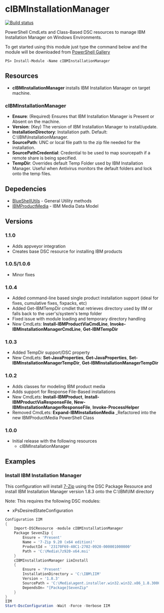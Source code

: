 cIBMInstallationManager
========================

[![Build status](https://ci.appveyor.com/api/projects/status/ww3rfqhucn5w6a8o/branch/master?svg=true)](https://ci.appveyor.com/project/dennypc/cibminstallationmanager/branch/master)

PowerShell CmdLets and Class-Based DSC resources to manage IBM Installation Manager on Windows Environments.

To get started using this module just type the command below and the module will be downloaded from [PowerShell Gallery](https://www.powershellgallery.com/packages/cIBMInstallationManager/)
```shell
PS> Install-Module -Name cIBMInstallationManager
```

## Resources

* **cIBMInstallationManager** installs IBM Installation Manager on target machine.

### cIBMInstallationManager

* **Ensure**: (Required) Ensures that IBM Installation Manager is Present or Absent on the machine.
* **Version**: (Key) The version of IBM Installation Manager to install/update.
* **InstallationDirectory**: Installation path.  Default: C:\IBM\InstallationManager.
* **SourcePath**: UNC or local file path to the zip file needed for the installation.
* **SourcePathCredential**: Credential to be used to map sourcepath if a remote share is being specified.
* **TempDir**: Overrides default Temp Folder used by IBM Installation Manager. Useful when Antivirus monitors the default folders and lock onto the temp files.  

## Depedencies
- [BlueShellUtils](https://www.powershellgallery.com/packages/blueshellutils/ "BlueShellUtils") - General Utility methods
- [IBMProductMedia](https://www.powershellgallery.com/packages/IBMProductMedia/ "IBMProductMedia") - IBM Media Data Model

## Versions

### 1.1.0
* Adds appveyor integration
* Creates base DSC resource for installing IBM products

### 1.0.5/1.0.6
* Minor fixes

### 1.0.4

* Added command-line based single product installation support (ideal for fixes, cumulative fixes, fixpacks, etc)
* Added Get-IBMTempDir cmdlet that retrieves directory used by IIM or falls back to the user's/system's temp folder
* Fixed issue with module loading and temporary directory handling
* New CmdLets: **Install-IBMProductViaCmdLine**, **Invoke-IBMInstallationManagerCmdLine**, **Get-IBMTempDir**


### 1.0.3

* Added TempDir support/DSC property
* New CmdLets: **Set-JavaProperties**, **Get-JavaProperties**, **Set-IBMInstallationManagerTempDir**, **Get-IBMInstallationManagerTempDir**

### 1.0.2

* Adds classes for modeling IBM product media
* Adds support for Response File-Based installations
* New CmdLets: **Install-IBMProduct**, **Install-IBMProductViaResponseFile**, **New-IBMInstallationManagerResponseFile**, **Invoke-ProcessHelper** 
* Removed CmdLets: **Expand-IBMInstallationMedia** _Refactored into the new IBMProductMedia PowerShell Class

### 1.0.0

* Initial release with the following resources 
    - cIBMInstallationManager

## Examples

### Install IBM Installation Manager

This configuration will install [7-Zip](http://www.7-zip.org/ "7-Zip") using the DSC Package Resource and install
IBM Installation Manager version 1.8.3 onto the C:\IBM\IIM directory

Note: This requires the following DSC modules:
* xPsDesiredStateConfiguration

```powershell
Configuration IIM
{
    Import-DSCResource -module cIBMInstallationManager
    Package SevenZip {
        Ensure = 'Present'
        Name = '7-Zip 9.20 (x64 edition)'
        ProductId = '23170F69-40C1-2702-0920-000001000000'
        Path = 'C:\Media\7z920-x64.msi'
    }
    cIBMInstallationManager iimInstall
    {
        Ensure = 'Present'
        InstallationDirectory = 'C:\IBM\IIM'
        Version = '1.8.3'
        SourcePath = 'C:\Media\agent.installer.win32.win32.x86_1.8.3000.20150606_0047.zip'
        DependsOn= "[Package]SevenZip"
    }
}
IIM
Start-DscConfiguration -Wait -Force -Verbose IIM
```